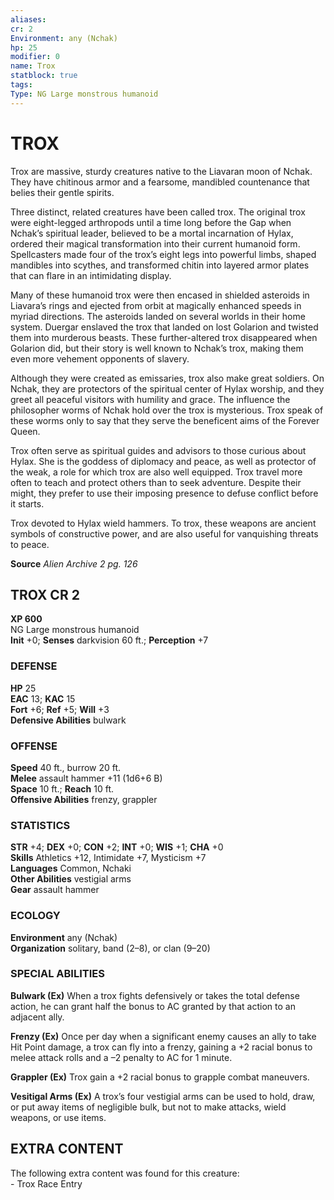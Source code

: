```yaml
---
aliases: 
cr: 2
Environment: any (Nchak)  
hp: 25
modifier: 0
name: Trox
statblock: true
tags: 
Type: NG Large monstrous humanoid  
---
```

# TROX
Trox are massive, sturdy creatures native to the Liavaran moon of Nchak. They have chitinous armor and a fearsome, mandibled countenance that belies their gentle spirits.

Three distinct, related creatures have been called trox. The original trox were eight-legged arthropods until a time long before the Gap when Nchak’s spiritual leader, believed to be a mortal incarnation of Hylax, ordered their magical transformation into their current humanoid form. Spellcasters made four of the trox’s eight legs into powerful limbs, shaped mandibles into scythes, and transformed chitin into layered armor plates that can flare in an intimidating display.

Many of these humanoid trox were then encased in shielded asteroids in Liavara’s rings and ejected from orbit at magically enhanced speeds in myriad directions. The asteroids landed on several worlds in their home system. Duergar enslaved the trox that landed on lost Golarion and twisted them into murderous beasts. These further-altered trox disappeared when Golarion did, but their story is well known to Nchak’s trox, making them even more vehement opponents of slavery.

Although they were created as emissaries, trox also make great soldiers. On Nchak, they are protectors of the spiritual center of Hylax worship, and they greet all peaceful visitors with humility and grace. The influence the philosopher worms of Nchak hold over the trox is mysterious. Trox speak of these worms only to say that they serve the beneficent aims of the Forever Queen.

Trox often serve as spiritual guides and advisors to those curious about Hylax. She is the goddess of diplomacy and peace, as well as protector of the weak, a role for which trox are also well equipped. Trox travel more often to teach and protect others than to seek adventure. Despite their might, they prefer to use their imposing presence to defuse conflict before it starts.

Trox devoted to Hylax wield hammers. To trox, these weapons are ancient symbols of constructive power, and are also useful for vanquishing threats to peace.

**Source** _Alien Archive 2 pg. 126_

## TROX CR 2

**XP 600**  
NG Large monstrous humanoid  
**Init** +0; **Senses** darkvision 60 ft.; **Perception** +7  

### DEFENSE

**HP** 25  
**EAC** 13; **KAC** 15  
**Fort** +6; **Ref** +5; **Will** +3  
**Defensive Abilities** bulwark  

### OFFENSE

**Speed** 40 ft., burrow 20 ft.  
**Melee** assault hammer +11 (1d6+6 B)  
**Space** 10 ft.; **Reach** 10 ft.  
**Offensive Abilities** frenzy, grappler

### STATISTICS

**STR** +4; **DEX** +0; **CON** +2; **INT** +0; **WIS** +1; **CHA** +0  
**Skills** Athletics +12, Intimidate +7, Mysticism +7  
**Languages** Common, Nchaki  
**Other Abilities** vestigial arms  
**Gear** assault hammer

### ECOLOGY

**Environment** any (Nchak)  
**Organization** solitary, band (2–8), or clan (9–20)

### SPECIAL ABILITIES

**Bulwark (Ex)** When a trox fights defensively or takes the total defense action, he can grant half the bonus to AC granted by that action to an adjacent ally.

**Frenzy (Ex)** Once per day when a significant enemy causes an ally to take Hit Point damage, a trox can fly into a frenzy, gaining a +2 racial bonus to melee attack rolls and a –2 penalty to AC for 1 minute.

**Grappler (Ex)** Trox gain a +2 racial bonus to grapple combat maneuvers.

**Vesitigal Arms (Ex)** A trox’s four vestigial arms can be used to hold, draw, or put away items of negligible bulk, but not to make attacks, wield weapons, or use items.

## EXTRA CONTENT

The following extra content was found for this creature:  
\- Trox Race Entry
